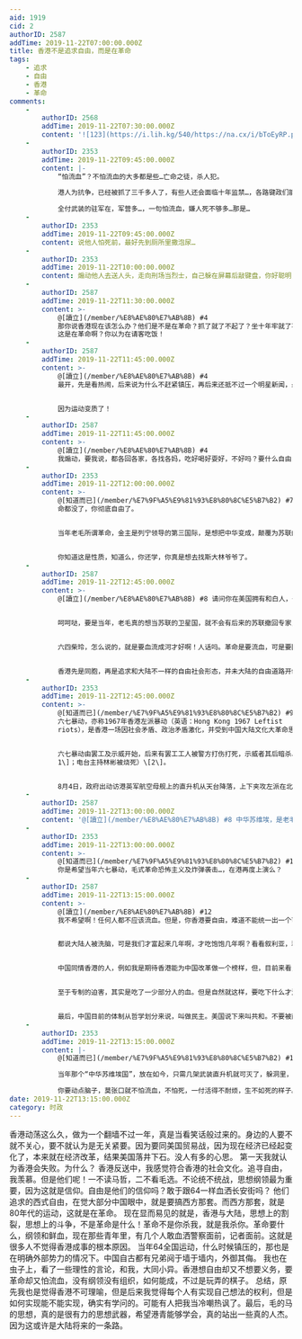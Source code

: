 ```yaml
---
aid: 1919
cid: 2
authorID: 2587
addTime: 2019-11-22T07:00:00.000Z
title: 香港不是追求自由，而是在革命
tags:
    - 追求
    - 自由
    - 香港
    - 革命
comments:
    -
        authorID: 2568
        addTime: 2019-11-22T07:30:00.000Z
        content: '![123](https://i.lih.kg/540/https://na.cx/i/bToEyRP.png)'
    -
        authorID: 2353
        addTime: 2019-11-22T09:45:00.000Z
        content: |-
            “怕流血”？不怕流血的大多都是些…亡命之徒，杀人犯。

            港人为抗争，已经被抓了三千多人了，有些人还会面临十年监禁…，各路键政们能做到这点的不多。

            全付武装的驻军在，军营多…，一句怕流血，嫌人死不够多…那是…
    -
        authorID: 2353
        addTime: 2019-11-22T09:45:00.000Z
        content: 说他人怕死前，最好先到厕所里撒泡尿…
    -
        authorID: 2353
        addTime: 2019-11-22T10:00:00.000Z
        content: 煽动他人去送人头，走向刑场当烈士，自己躲在屏幕后敲键盘，你好聪明，聪明得如姨葱大姨妈了。
    -
        authorID: 2587
        addTime: 2019-11-22T11:30:00.000Z
        content: >-
            @[讀立](/member/%E8%AE%80%E7%AB%8B) #4
            那你说香港现在该怎么办？他们是不是在革命？抓了就了不起了？坐十年牢就了不起了？ 五四死的王和昭君记得不？天安门躺的那些学生记得到不？
            这是在革命啊？你以为在请客吃饭！
    -
        authorID: 2587
        addTime: 2019-11-22T11:45:00.000Z
        content: >-
            @[讀立](/member/%E8%AE%80%E7%AB%8B) #4
            最开，先是看热闹，后来说为什么不赶紧镇压，再后来还抵不过一个明星新闻，最后无视忽略！说明了什么？说明了什么？说明了什么？


            因为运动变质了！
    -
        authorID: 2587
        addTime: 2019-11-22T11:45:00.000Z
        content: >-
            @[讀立](/member/%E8%AE%80%E7%AB%8B) #4
            我煽动，要我说，都各回各家，各找各妈，吃好喝好耍好，不好吗？要什么自由！玩什么运动！谈什么政治啊！再穷能少的了一口吃的吗？老实做一波韭菜，当一颗螺丝钉不好吗。自由，自由，自由，是要有东西拿去交换的啊！
    -
        authorID: 2353
        addTime: 2019-11-22T12:00:00.000Z
        content: >-
            @[知道而已](/member/%E7%9F%A5%E9%81%93%E8%80%8C%E5%B7%B2) #7
            命都没了，你彻底自由了。


            当年老毛所谓革命，金主是列宁领导的第三国际，是想把中华变成，颠覆为苏联的藩国，拱卫苏联的卫星国。当年老毛在江西瑞金建了一个中华苏维埃国，还有口号“只有苏维埃才能救中国”，“武装保卫苏联”…


            你知道这是性质，知道么，你还学，你真是想去找斯大林爷爷了。
    -
        authorID: 2587
        addTime: 2019-11-22T12:45:00.000Z
        content: >-
            @[讀立](/member/%E8%AE%80%E7%AB%8B) #8 请问你在美国拥有和白人，一样的权利一样的社会地位，不被歧视吗？


            呵呵哒，要是当年，老毛真的想当苏联的卫星国，就不会有后来的苏联撤回专家，以及后来的中苏对抗了！历史都没学好，可去您的勒！


            六四柴玲，怎么说的，就是要血流成河才好啊！人话吗。革命是要流血，可是要团结在纲领下面，才不白流，因为要革命，就说说明处于弱势，看看港青代表说的话吧，自相矛盾，内部分裂，活脱脱一个六四啊，天真的人流血，领导的人留学。


            香港先是同胞，再是追求和大陆不一样的自由社会形态，并未大陆的自由道路开创一个未来，现在就只会和六四一样，迫使保守派回收权力，倒退。简而言之，就是被外国利用，成事不足的渣渣。
    -
        authorID: 2353
        addTime: 2019-11-22T12:45:00.000Z
        content: >-
            @[知道而已](/member/%E7%9F%A5%E9%81%93%E8%80%8C%E5%B7%B2) #9
            六七暴动，亦称1967年香港左派暴动（英语：Hong Kong 1967 Leftist
            riots），是香港一场因社会矛盾、政治矛盾激化，并受到中国大陆文化大革命思潮及澳门一二·三事件影响的香港亲共人士对抗香港政府的暴动，亦为香港历史的分水岭\[1\]，事件从1967年5月6日开始，至同年12月基本结束。其由最初的工人运动、反港英政府示威，演变成后来的恐怖主义及炸弹袭击平民等行动。


            六七暴动由罢工及示威开始，后来有罢工工人被警方打伤打死，示威者其后暗杀、放置炸弹（涉及1,167个炸弹）和制造枪战作为报复。在事件中，全体香港警察取消休假候命，并多次与左派示威者冲突，作出驱散、镇压及拘捕行动。期间有1,936人被检控，832人受伤（212名警务人员在内），51人死亡（5名警察在事件中死亡；5名香港边境警察和1名来自中华人民共和国的共产党民兵在边境冲突中死亡；参加反英示威的示威者约20多人因为镇压死亡；7名市民遭炸死\[注
            1\]；电台主持林彬被烧死）\[2\]。


            8月4日，政府出动访港英军航空母舰上的直升机从天台降落，上下夹攻左派在北角的据点、位于英皇道与糖水道交界、大型国货公司华丰国货所在的侨冠大厦。竞技神号航空母舰派出军用直升机降落至侨冠大厦天台，军警进入大厦逐家逐户搜捕左派暴徒，主要目标之一为A座24楼4号室的学友社。。警队在大厦内除搜出各式炸弹武器外，还发现有设备完善、包括有手术室的“战地医院”。
    -
        authorID: 2587
        addTime: 2019-11-22T13:00:00.000Z
        content: '@[讀立](/member/%E8%AE%80%E7%AB%8B) #8 中华苏维埃，是老毛的弟弟成立的，拢共不过一年就失败了。'
    -
        authorID: 2353
        addTime: 2019-11-22T13:00:00.000Z
        content: >-
            @[知道而已](/member/%E7%9F%A5%E9%81%93%E8%80%8C%E5%B7%B2) #11
            你是希望当年六七暴动，毛式革命恐怖主义及炸弹袭击…，在港再度上演么？
    -
        authorID: 2587
        addTime: 2019-11-22T13:15:00.000Z
        content: >-
            @[讀立](/member/%E8%AE%80%E7%AB%8B) #12
            我不希望啊！任何人都不应该流血。但是，你香港要自由，难道不能统一出一个可以纲领和目标，用什么途径获取大陆一部分人支持，在宪法，基本法的前提下，逐渐实现目标吗。


            都说大陆人被洗脑，可是我们才富起来几年啊，才吃饱饱几年啊？看看叙利亚，利比亚，阿富汗的一堆废墟，当年比中国富有无数倍啊。我真不敢去相信所有的西方自由。只能一点点爬，先到一个安全的地方，没有炸弹没有子弹，然后看看那些安全区的情况。


            中国同情香港的人，例如我是期待香港能为中国改革做一个榜样，但，目前来看，是失败的。因为选举制的民主就注定了意见不会统一，内部的倾压。


            至于专制的迫害，其实是吃了一少部分人的血。但是自然就这样，要吃下什么才活的下去。东方西方不都这样吗？


            最后，中国目前的体制从哲学划分来说，叫做民主。美国说下来叫共和。不要被西方洗脑，也不要被东方洗脑。但人的社会属性就是洗脑的后果，无人可避免。
    -
        authorID: 2353
        addTime: 2019-11-22T13:15:00.000Z
        content: |-
            @[知道而已](/member/%E7%9F%A5%E9%81%93%E8%80%8C%E5%B7%B2) #11

            当年那个“中华苏维埃国”，放在如今，只需几架武装直升机就可灭了，躲洞里，洞炸塌，活埋…。知道么？

            你要动点脑子，莫张口就不怕流血，不怕死，一付活得不耐烦，生不如死的样子。
date: 2019-11-22T13:15:00.000Z
category: 时政
---
```


香港动荡这么久，做为一个翻墙不过一年，真是当看笑话般过来的。身边的人要不就不关心，要不就认为是无关紧要。因为要同美国贸易战，因为现在经济已经起变化了，本来就在经济改革，结果美国落井下石。没人有多的心思。 第一天我就认为香港会失败。为什么？ 香港反送中，我感觉符合香港的社会文化。追寻自由，我羡慕。但是他们呢！一不读马哲，二不看毛选。不论统不统战，思想纲领最为重要，因为这就是信仰。自由是他们的信仰吗？敢于跟64一样血洒长安街吗？ 他们追求的西式自由，在觉大部分中国眼中，就是要搞西方那套。而西方那套，就是80年代的运动，这就是在革命。 现在显而易见的就是，香港与大陆，思想上的割裂，思想上的斗争，不是革命是什么！革命不是你杀我，就是我杀你。革命要什么，纲领和鲜血，现在那些青年里，有几个人敢血洒警察面前，记者面前。这就是很多人不觉得香港成事的根本原因。 当年64全国运动，什么时候镇压的，那也是在明确外部势力的情况下。中国自古都有兄弟阋于墙于墙内，外御其侮。 我也在虫子上，看了一些理性的言论，和我，大同小异。香港想自由却又不想要义务，要革命却又怕流血，没有纲领没有组织，如何能成，不过是玩弄的棋子。 总结，原先我也是觉得香港不可理喻，但是后来我觉得每个人有实现自己想法的权利，但是如何实现能不能实现，确实有学问的。可能有人把我当冷嘲热讽了。最后，毛的马的思想，真的是很有力的思想武器，希望港青能够学会，真的站出一些真的人杰。因为这或许是大陆将来的一条路。
